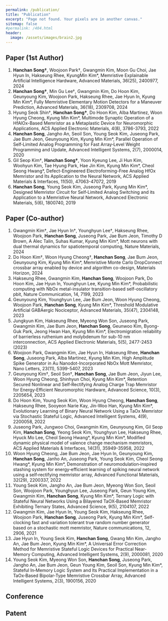 ```yaml
---
permalink: /publication/
title: "Publication"
excerpt: "Page not found. Your pixels are in another canvas."
sitemap: false
#permalink: /404.html
header:
  image: /assets/images/brain2.jpg
---
```


## Paper (1st Author)

1. **Hanchan Song†**, Woojoon Park†, Gwangmin Kim, Moon Gu Choi, Jae Hyun In, Hakseung Rhee, KyungMin Kim*, Memristive Explainable Artificial Intelligence Hardware, Advanced Materials, 36(25), 2400977, 2024
2. **Hanchan Song†**, Min Gu Lee†, Gwangmin Kim, Do Hoon Kim, Geunyoung Kim, Woojoon Park, Hakseung Rhee, Jae Hyun In, Kyung Min Kim*, Fully Memristive Elementary Motion Detectors for a Maneuver Prediction, Advanced Materials, 36(18), 2309708, 2024
3. Hyung Seok Shin†, **Hanchan Song†**, Do Hoon Kim, Alba Martinez, Woon Hyung Cheong, Kyung Min Kim*, Multimode Synaptic Operation of a HfAlOx-Based Memristor as a Metaplastic Device for Neuromorphic Applications, ACS Applied Electronic Materials, 4(8), 3786-3793, 2022
3. **Hanchan Song**, Jangho An, Seoil Son, Young Seok Kim, Juseong Park, Jae Bum Jeon, Geunyoung Kim, Kyung Min Kim*, Parallel Operation of Self‐Limited Analog Programming for Fast Array‐Level Weight Programming and Update, Advanced Intelligent Systems, 2(7), 2000014, 2020
4. Gil Seop Kim†, **Hanchan Song†**, Yoon Kyeung Lee, Ji Hun Kim, Woohyun Kim, Tae Hyung Park, Hae Jin Kim, Kyung Min Kim*, Cheol Seong Hwang*, Defect-Engineered Electroforming-Free Analog HfOx Memristor and Its Application to the Neural Network, ACS Applied Materials & Interfaces, 11(50), 47063-47072, 2019
5. **Hanchan Song**, Young Seok Kim, Juseong Park, Kyung Min Kim*, Designed Memristor Circuit for Self‐Limited Analog Switching and its Application to a Memristive Neural Network, Advanced Electronic Materials, 5(6), 1800740, 2019

## Paper (Co-author)

1. Gwangmin Kim†, Jae Hyun In†, Younghyun Lee†, Hakseung Rhee, Woojoon Park, **Hanchan Song**, Juseong Park, Jae Bum Jeon, Timothy D Brown, A Alec Talin, Suhas Kumar, Kyung Min Kim*, Mott neurons with dual thermal dynamics for spatiotemporal computing, Nature Materials, 2024
2. Do Hoon Kim†, Woon Hyung Cheong†, **Hanchan Song**, Jae Bum Jeon, Geunyoung Kim, Kyung Min Kim*, Memristive Monte Carlo DropConnect crossbar array enabled by device and algorithm co-design, Materials Horizon, 2024
3. Hakseung Rhee, Gwangmin Kim, **Hanchan Song**, Woojoon Park, Do Hoon Kim, Jae Hyun In, Younghyun Lee, Kyung Min Kim*, Probabilistic computing with NbOx metal-insulator transition-based self-oscillatory pbit, Nature Communication, 14, 7199, 2023
4. Geunyoung Kim, Younghyun Lee, Jae Bum Jeon, Woon Hyung Cheong, Woojoon Park, **Hanchan Song**, Kyung Min Kim*, Threshold Modulative Artificial GABAergic Nociceptor, Advanced Materials, 35(47), 2304148, 2023
5. Jungkyun Kim, Hakseung Rhee, Myeong Won Son, Juseong Park, Gwangmin Kim, Jae Bum Jeon, **Hanchan Song**, Geunwoo Kim, Byong-Guk Park, Jeong Hwan Han, Kyung Min Kim*, Electromigration reliability of barrierless ruthenium and molybdenum for sub-10 nm interconnection, ACS Applied Electronic Materials, 5(5), 2477-2453 (2023)
6. Woojoon Park, Gwangmin Kim, Jae Hyun In, Hakseung Rhee, **Hanchan Song**, Juseong Park, Alba Martinez, Kyung Min Kim, High Amplitude Spike Generator in Au Nanodot-Incorporated NbOx Mott Memristor, Nano Letters, 23(11), 5399-5407, 2023
7. Geunyoung Kim†, Seoil Son†, **Hanchan Song**, Jae Bum Jeon, Jiyun Lee, Woon Hyung Cheong, Shinhyun Choi, Kyung Min Kim*, Retention Secured Nonlinear and Self‐Rectifying Analog Charge Trap Memristor for Energy‐Efficient Neuromorphic Hardware, Advanced Science, 10(3), 2205654, 2023
8. Do Hoon Kim, Young Seok Kim, Woon Hyung Cheong, **Hanchan Song**, Hakseung Rhee, Sooyeon Narie Kay, Jin-Woo Han, Kyung Min Kim*, Evolutionary Learning of Binary Neural Network Using a TaOx Memristor via Stochastic Stateful Logic, Advanced Intelligent Systems, 4(9), 2200058, 2022
9. Juseong Park, Jungwoo Choi, Gwangmin Kim, Geunyoung Kim, Gil Seop Kim, **Hanchan Song**, Yeong Seok Kim, Younghyun Lee, Hakseung Rhee, Hyuck Mo Lee, Cheol Seong Hwang*, Kyung Min Kim*, Modified dynamic physical model of valence change mechanism memristors, ACS Applied Materials & Interfaces, 14(31), 35949-35958, 2022
10. Woon Hyung Cheong, Jae Bum Jeon, Jae Hyun In, Geunyoung Kim, **Hanchan Song**, Janho An, Juseong Park, Young Seok Kim, Cheol Seong Hwang*, Kyung Min Kim*, Demonstration of neuromodulation‐inspired stashing system for energy‐efficient learning of spiking neural network using a self‐rectifying memristor array, Advanced Functional Materials, 32(29), 2200337, 2022
11. Young Seok Kim, Jangho An, Jae Bum Jeon, Myeong Won Son, Seoil Son, Woojoon Park, Younghyun Lee, Juseong Park, Geun Young Kim, Gwangmin Kim, **Hanchan Song**, Kyung Min Kim*, Ternary Logic with Stateful Neural Networks Using a Bilayered TaOX‐Based Memristor Exhibiting Ternary States, Advanced Science, 9(5), 2104107, 2022
12. Gwangmin Kim, Jae Hyun In, Young Seok Kim, Hakseung Rhee, Woojoon Park, **Hanchan Song**, Juseong Park, Kyung Min Kim*, Self-clocking fast and variation tolerant true random number generator based on a stochastic mott memristor, Nature communications, 12, 2906, 2021
13. Jae Hyun In, Young Seok Kim, **Hanchan Song**, Gwang Min Kim, Jangho An, Jae Bum Jeon, Kyung Min Kim*, A Universal Error Correction Method for Memristive Stateful Logic Devices for Practical Near‐Memory Computing, Advanced Intelligent Systems, 2(9), 2000081, 2020
14. Young Seok Kim, Myeong Won Son, **Hanchan Song**, Juseong Park, Jangho An, Jae Bum Jeon, Geun Young Kim, Seoil Son, Kyung Min Kim*, Stateful In‐Memory Logic System and Its Practical Implementation in a TaOx‐Based Bipolar‐Type Memristive Crossbar Array, Advanced Intelligent Systems, 2(3), 1900156, 2020

## Conference

## Patent
